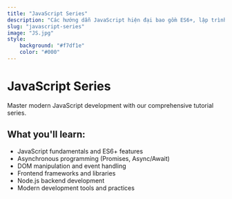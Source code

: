 ```yaml
---
title: "JavaScript Series"
description: "Các hướng dẫn JavaScript hiện đại bao gồm ES6+, lập trình bất đồng bộ và các framework giao diện người dùng"
slug: "javascript-series"
image: "JS.jpg"
style:
    background: "#f7df1e"
    color: "#000"
---
```


# JavaScript Series

Master modern JavaScript development with our comprehensive tutorial series.

## What you'll learn:
- JavaScript fundamentals and ES6+ features
- Asynchronous programming (Promises, Async/Await)
- DOM manipulation and event handling
- Frontend frameworks and libraries
- Node.js backend development
- Modern development tools and practices
